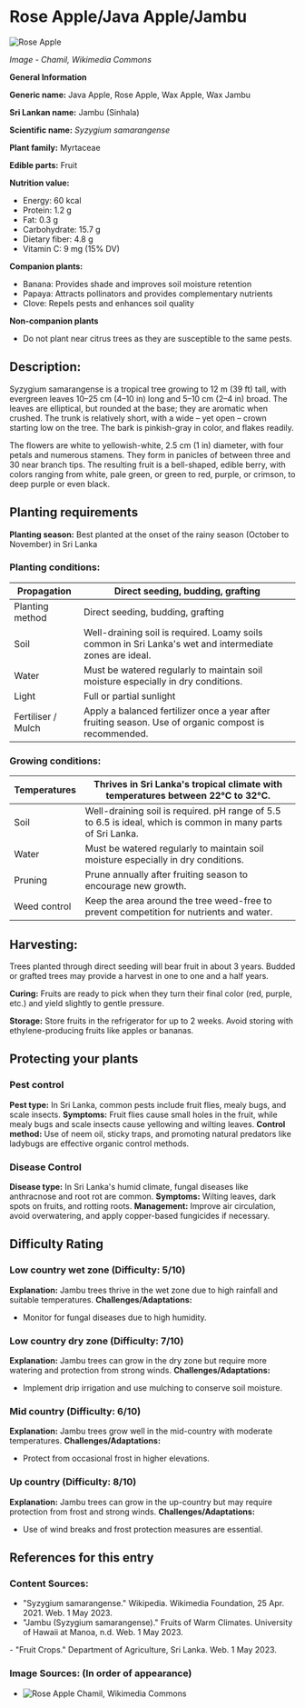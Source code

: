 # Rose Apple/Java Apple/Jambu

![Rose Apple](https://upload.wikimedia.org/wikipedia/commons/thumb/e/e7/Syzygium_samarangense_-_Kandy,_Sri_Lanka.jpg/1200px-Syzygium_samarangense_-_Kandy,_Sri_Lanka.jpg)

*Image - Chamil, Wikimedia Commons*

**General Information**

**Generic name:** Java Apple, Rose Apple, Wax Apple, Wax Jambu

**Sri Lankan name:** Jambu (Sinhala)

**Scientific name:** *Syzygium samarangense*

**Plant family:** Myrtaceae

**Edible parts:** Fruit

**Nutrition value:**
- Energy: 60 kcal
- Protein: 1.2 g
- Fat: 0.3 g
- Carbohydrate: 15.7 g
- Dietary fiber: 4.8 g
- Vitamin C: 9 mg (15% DV)

**Companion plants:**
<update>
- Banana: Provides shade and improves soil moisture retention
- Papaya: Attracts pollinators and provides complementary nutrients
- Clove: Repels pests and enhances soil quality
</update>

**Non-companion plants**
- Do not plant near citrus trees as they are susceptible to the same pests.

## Description:
Syzygium samarangense is a tropical tree growing to 12 m (39 ft) tall, with evergreen leaves 10–25 cm (4–10 in) long and 5–10 cm (2–4 in) broad. The leaves are elliptical, but rounded at the base; they are aromatic when crushed. The trunk is relatively short, with a wide – yet open – crown starting low on the tree. The bark is pinkish-gray in color, and flakes readily.

The flowers are white to yellowish-white, 2.5 cm (1 in) diameter, with four petals and numerous stamens. They form in panicles of between three and 30 near branch tips. The resulting fruit is a bell-shaped, edible berry, with colors ranging from white, pale green, or green to red, purple, or crimson, to deep purple or even black.

## Planting requirements
<update>**Planting season:** Best planted at the onset of the rainy season (October to November) in Sri Lanka</update>

### Planting conditions:
| **Propagation** | Direct seeding, budding, grafting |
|----|----|
| Planting method | Direct seeding, budding, grafting |
| Soil | Well-draining soil is required. <update>Loamy soils common in Sri Lanka's wet and intermediate zones are ideal.</update> |
| Water | Must be watered regularly to maintain soil moisture especially in dry conditions. |
| Light | Full or partial sunlight |
| Fertiliser / Mulch | Apply a balanced fertilizer once a year after fruiting season. <update>Use of organic compost is recommended.</update> |

### Growing conditions:

| **Temperatures** | <update>Thrives in Sri Lanka's tropical climate with temperatures between 22°C to 32°C.</update> |
|----|----|
| Soil | Well-draining soil is required. <update>pH range of 5.5 to 6.5 is ideal, which is common in many parts of Sri Lanka.</update> |
| Water | Must be watered regularly to maintain soil moisture especially in dry conditions. |
| Pruning | Prune annually after fruiting season to encourage new growth. |
| Weed control | Keep the area around the tree weed-free to prevent competition for nutrients and water. |

## Harvesting:
Trees planted through direct seeding will bear fruit in about 3 years. Budded or grafted trees may provide a harvest in one to one and a half years.

**Curing:**
Fruits are ready to pick when they turn their final color (red, purple, etc.) and yield slightly to gentle pressure.

**Storage:**
Store fruits in the refrigerator for up to 2 weeks. Avoid storing with ethylene-producing fruits like apples or bananas.

## Protecting your plants
### Pest control
**Pest type:** <update>In Sri Lanka, common pests include fruit flies, mealy bugs, and scale insects.</update>
**Symptoms:** Fruit flies cause small holes in the fruit, while mealy bugs and scale insects cause yellowing and wilting leaves.
**Control method:** <update>Use of neem oil, sticky traps, and promoting natural predators like ladybugs are effective organic control methods.</update>

### Disease Control
**Disease type:** <update>In Sri Lanka's humid climate, fungal diseases like anthracnose and root rot are common.</update>
**Symptoms:** Wilting leaves, dark spots on fruits, and rotting roots.
**Management:** <update>Improve air circulation, avoid overwatering, and apply copper-based fungicides if necessary.</update>

## Difficulty Rating

### Low country wet zone (Difficulty: 5/10)
**Explanation:** <update>Jambu trees thrive in the wet zone due to high rainfall and suitable temperatures.</update>
**Challenges/Adaptations:**
- Monitor for fungal diseases due to high humidity.

### Low country dry zone (Difficulty: 7/10)
**Explanation:** Jambu trees can grow in the dry zone but require more watering and protection from strong winds.
**Challenges/Adaptations:**
- <update>Implement drip irrigation and use mulching to conserve soil moisture.</update>

### Mid country (Difficulty: 6/10)
**Explanation:** Jambu trees grow well in the mid-country with moderate temperatures.
**Challenges/Adaptations:**
- <update>Protect from occasional frost in higher elevations.</update>

### Up country (Difficulty: 8/10)
**Explanation:** Jambu trees can grow in the up-country but may require protection from frost and strong winds.
**Challenges/Adaptations:**
- <update>Use of wind breaks and frost protection measures are essential.</update>

## References for this entry
### Content Sources:
- "Syzygium samarangense." Wikipedia. Wikimedia Foundation, 25 Apr. 2021. Web. 1 May 2023.
- "Jambu (Syzygium samarangense)." Fruits of Warm Climates. University of Hawaii at Manoa, n.d. Web. 1 May 2023.
<update>
- "Fruit Crops." Department of Agriculture, Sri Lanka. Web. 1 May 2023.
</update>

### Image Sources: (In order of appearance)
- ![Rose Apple](https://upload.wikimedia.org/wikipedia/commons/thumb/e/e7/Syzygium_samarangense_-_Kandy,_Sri_Lanka.jpg/1200px-Syzygium_samarangense_-_Kandy,_Sri_Lanka.jpg) Chamil, Wikimedia Commons